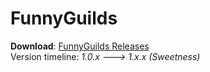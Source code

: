 FunnyGuilds
===========

<b>Download</b>: <a href="https://github.com/Dzikoysk/FunnyGuilds/releases/">FunnyGuilds Releases</a>
<br>
Version timeline: <i>1.0.x ---> 1.x.x (Sweetness)</i>
